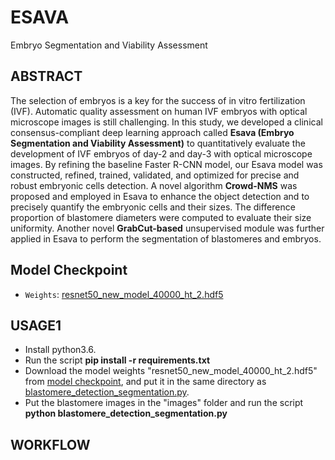 # ESAVA
Embryo Segmentation and Viability Assessment

## ABSTRACT
The selection of embryos is a key for the success of in vitro fertilization (IVF). Automatic quality assessment on human IVF embryos with optical microscope images is still challenging. In this study, we developed a clinical consensus-compliant deep learning approach called **Esava (Embryo Segmentation and Viability Assessment)** to quantitatively evaluate the development of IVF embryos of day-2 and day-3 with optical microscope images. By refining the baseline Faster R-CNN model, our Esava model was constructed, refined, trained, validated, and optimized for precise and robust embryonic cells detection. A novel algorithm **Crowd-NMS** was proposed and employed in Esava to enhance the object detection and to precisely quantify the embryonic cells and their sizes. The difference proportion of blastomere diameters were computed to evaluate their size uniformity. Another novel **GrabCut-based** unsupervised module was further applied in Esava to perform the segmentation of blastomeres and embryos.

## Model Checkpoint
- `Weights`: [resnet50_new_model_40000_ht_2.hdf5](https://dl.fbaipublicfiles.com/segment_anything/sam_vit_l_0b3195.pth)

## USAGE1
* Install python3.6.
* Run the script **pip install -r requirements.txt**
* Download the model weights "resnet50_new_model_40000_ht_2.hdf5" from [model checkpoint](#model-checkpoint), and put it in the same directory as [blastomere_detection_segmentation.py](#blastomere-detection-segmentation).
* Put the blastomere images in the "images" folder and run the script **python blastomere_detection_segmentation.py**

## WORKFLOW
